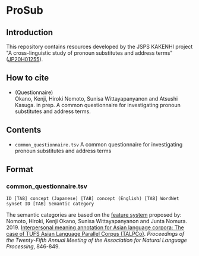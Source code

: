 # ProSub

## Introduction
This repository contains resources developed by the JSPS KAKENHI project "A cross-linguistic study of pronoun substitutes and address terms" ([JP20H01255](https://kaken.nii.ac.jp/ja/grant/KAKENHI-PROJECT-20H01255/)).

## How to cite
- (Questionnaire)  
  Okano, Kenji, Hiroki Nomoto, Sunisa Wittayapanyanon and Atsushi Kasuga. in prep. A common questionnaire for investigating pronoun substitutes and address terms.

## Contents
- `common_questionnaire.tsv` A common questionnaire for investigating pronoun substitutes and address terms

## Format
### common_questionnaire.tsv
`ID [TAB] concept (Japanese) [TAB] concept (English) [TAB] WordNet synset ID [TAB] Semantic category`

The semantic categories are based on the [feature system](https://github.com/matbahasa/TALPCo/blob/master/features.pdf) proposed by:  
Nomoto, Hiroki, Kenji Okano, Sunisa Wittayapanyanon and Junta Nomura. 2019. [Interpersonal meaning annotation for Asian language corpora: The case of TUFS Asian Language Parallel Corpus (TALPCo)](https://www.anlp.jp/proceedings/annual_meeting/2019/pdf_dir/D4-4.pdf).  _Proceedings of the Twenty-Fifth Annual Meeting of the Association for Natural Language Processing_, 846-849.
